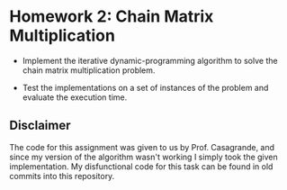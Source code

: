 # Homework 2: Chain Matrix Multiplication

* Implement the iterative dynamic-programming algorithm to solve the chain matrix multiplication problem.

* Test the implementations on a set of instances of the problem and evaluate the execution time.

## Disclaimer

The code for this assignment was given to us by Prof. Casagrande, and since my version of the algorithm wasn't working I simply took the given implementation. My disfunctional code for this task can be found in old commits into this repository.
